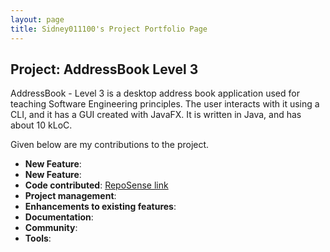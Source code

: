 ```yaml
---
layout: page
title: Sidney011100's Project Portfolio Page
---
```


## Project: AddressBook Level 3

AddressBook - Level 3 is a desktop address book application used for teaching Software Engineering principles. The user interacts with it using a CLI, and it has a GUI created with JavaFX. It is written in Java, and has about 10 kLoC.

Given below are my contributions to the project.

* **New Feature**:
* **New Feature**:
* **Code contributed**: [RepoSense link]()
* **Project management**:
* **Enhancements to existing features**:
* **Documentation**:
* **Community**:
* **Tools**: